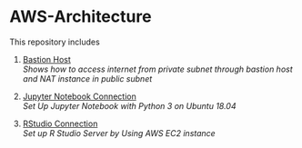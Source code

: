 # AWS-Architecture  
This repository includes   
1. [Bastion Host](https://github.com/Khwansiri/AWS-Architecture/tree/master/BastionHost)  
   *Shows how to access internet from private subnet through bastion host and NAT instance in public subnet* 
  
2. [Jupyter Notebook Connection](https://github.com/Khwansiri/AWS-Architecture/tree/master/JupyterNotebook)  
   *Set Up Jupyter Notebook with Python 3 on Ubuntu 18.04*  
   
3. [RStudio Connection](https://github.com/Khwansiri/AWS-Architecture/blob/master/RStudio)  
   *Set up R Studio Server by Using AWS EC2 instance*
     
